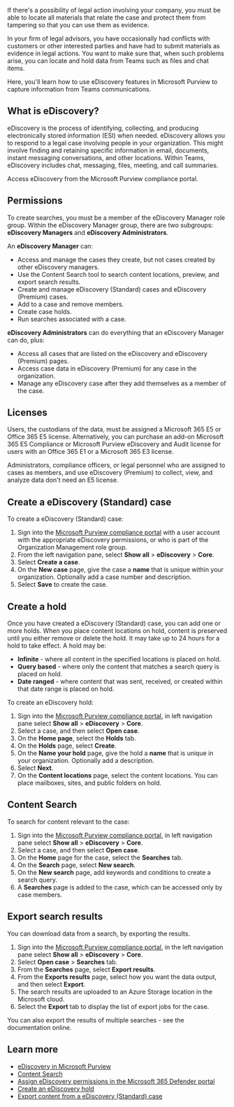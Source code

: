 If there's a possibility of legal action involving your company, you must be able to locate all materials that relate the case and protect them from tampering so that you can use them as evidence.

In your firm of legal advisors, you have occasionally had conflicts with customers or other interested parties and have had to submit materials as evidence in legal actions. You want to make sure that, when such problems arise, you can locate and hold data from Teams such as files and chat items.

Here, you'll learn how to use eDiscovery features in Microsoft Purview to capture information from Teams communications.

## What is eDiscovery?

eDiscovery is the process of identifying, collecting, and producing electronically stored information (ESI) when needed. eDiscovery allows you to respond to a legal case involving people in your organization. This might involve finding and retaining specific information in email, documents, instant messaging conversations, and other locations. Within Teams, eDiscovery includes chat, messaging, files, meeting, and call summaries.

Access eDiscovery from the Microsoft Purview compliance portal.

## Permissions

To create searches, you must be a member of the eDiscovery Manager role group. Within the eDiscovery Manager group, there are two subgroups: **eDiscovery Managers** and **eDiscovery Administrators**.

An **eDiscovery Manager** can:

- Access and manage the cases they create, but not cases created by other eDiscovery managers.
- Use the Content Search tool to search content locations, preview, and export search results.
- Create and manage eDiscovery (Standard) cases and eDiscovery (Premium) cases.
- Add to a case and remove members.
- Create case holds.
- Run searches associated with a case.

**eDiscovery Administrators** can do everything that an eDiscovery Manager can do, plus:

- Access all cases that are listed on the eDiscovery and eDiscovery (Premium) pages.
- Access case data in eDiscovery (Premium) for any case in the organization.
- Manage any eDiscovery case after they add themselves as a member of the case.

## Licenses

Users, the custodians of the data, must be assigned a Microsoft 365 E5 or Office 365 E5 license. Alternatively, you can purchase an add-on Microsoft 365 E5 Compliance or Microsoft Purview eDiscovery and Audit license for users with an Office 365 E1 or a Microsoft 365 E3 license.

Administrators, compliance officers, or legal personnel who are assigned to cases as members, and use eDiscovery (Premium) to collect, view, and analyze data don't need an E5 license.

## Create a eDiscovery (Standard) case

To create a eDiscovery (Standard) case:

1. Sign into the [Microsoft Purview compliance portal](https://compliance.microsoft.com) with a user account with the appropriate eDiscovery permissions, or who is part of the Organization Management role group.
1. From the left navigation pane, select **Show all** > **eDiscovery** > **Core**.
1. Select **Create a case**.
1. On the **New case** page, give the case a **name** that is unique within your organization. Optionally add a case number and description.
1. Select **Save** to create the case.

## Create a hold

Once you have created a eDiscovery (Standard) case, you can add one or more holds. When you place content locations on hold, content is preserved until you either remove or delete the hold. It may take up to 24 hours for a hold to take effect. A hold may be:

- **Infinite** - where all content in the specified locations is placed on hold.
- **Query based** - where only the content that matches a search query is placed on hold.
- **Date ranged** - where content that was sent, received, or created within that date range is placed on hold.

To create an eDiscovery hold:

1. Sign into the [Microsoft Purview compliance portal](https://compliance.microsoft.com), in left navigation pane select **Show all** > **eDiscovery** > **Core**.
1. Select a case, and then select **Open case**.
1. On the **Home page**, select the **Holds** tab.
1. On the **Holds** page, select **Create**.
1. On the **Name your hold** page, give the hold a **name** that is unique in your organization. Optionally add a description.
1. Select **Next**.
1. On the **Content locations** page, select the content locations. You can place mailboxes, sites, and public folders on hold.

## Content Search

To search for content relevant to the case:

1. Sign into the [Microsoft Purview compliance portal](https://compliance.microsoft.com), in left navigation pane select **Show all** > **eDiscovery** > **Core**.
1. Select a case, and then select **Open case**.
1. On the **Home** page for the case, select the **Searches** tab.
1. On the **Search** page, select **New search**.
1. On the **New search** page, add keywords and conditions to create a search query.
1. A **Searches** page is added to the case, which can be accessed only by case members.

## Export search results

You can download data from a search, by exporting the results.

1. Sign into the [Microsoft Purview compliance portal](https://compliance.microsoft.com), in the left navigation pane select **Show all** > **eDiscovery** > **Core**.
1. Select **Open case** > **Searches** tab.
1. From the **Searches** page, select **Export results**.
1. From the **Exports results** page, select how you want the data output, and then select **Export**.
1. The search results are uploaded to an Azure Storage location in the Microsoft cloud.
1. Select the **Export** tab to display the list of export jobs for the case.

You can also export the results of multiple searches - see the documentation online.

## Learn more

- [eDiscovery in Microsoft Purview](/microsoft-365/compliance/ediscovery)
- [Content Search](/microsoft-365/compliance/content-search)
- [Assign eDiscovery permissions in the Microsoft 365 Defender portal](/microsoft-365/compliance/assign-ediscovery-permissions)
- [Create an eDiscovery hold](/microsoft-365/compliance/create-ediscovery-holds)
- [Export content from a eDiscovery (Standard) case](/microsoft-365/compliance/export-content-in-core-ediscovery)
